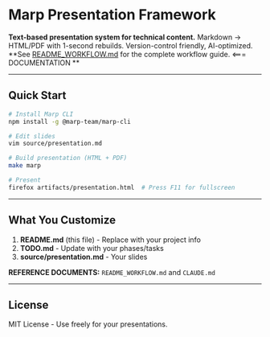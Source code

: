 # Marp Presentation Framework

**Text-based presentation system for technical content.** Markdown → HTML/PDF with 1-second rebuilds. Version-control friendly, AI-optimized.
**See [README_WORKFLOW.md](README_WORKFLOW.md) for the complete workflow guide.  <=== DOCUMENTATION **

---

## Quick Start

```bash
# Install Marp CLI
npm install -g @marp-team/marp-cli

# Edit slides
vim source/presentation.md

# Build presentation (HTML + PDF)
make marp

# Present
firefox artifacts/presentation.html  # Press F11 for fullscreen
```
---

## What You Customize

1. **README.md** (this file) - Replace with your project info
2. **TODO.md** - Update with your phases/tasks
3. **source/presentation.md** - Your slides

**REFERENCE DOCUMENTS:** `README_WORKFLOW.md` and `CLAUDE.md`

---

## License

MIT License - Use freely for your presentations.
